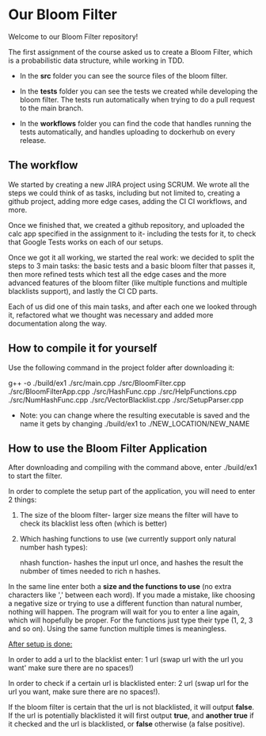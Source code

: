 # Our Bloom Filter
Welcome to our Bloom Filter repository!

The first assignment of the course asked us to create a Bloom Filter, which is a probabilistic data structure, while working in TDD.

* In the **src** folder you can see the source files of the bloom filter.

* In the **tests** folder you can see the tests we created while developing the bloom filter.
The tests run automatically when trying to do a pull request to the main branch.

* In the **workflows** folder you can find the code that handles running the tests automatically,  and handles uploading to dockerhub on every release.


## The workflow
We started by creating a new JIRA project using SCRUM. We wrote all the steps we could think of as tasks, including but not limited to, creating a github project, adding more edge cases, adding the CI CI workflows, and more. 

Once we finished that, we created a github repository, and uploaded the calc app specified in the assignment to it- including the tests for it, to check that Google Tests works on each of our setups. 

Once we got it all working, we started the real work: we decided to split the steps to 3 main tasks: the basic tests and a basic bloom filter that passes it, 
then more refined tests which test all the edge cases and the more advanced features of the bloom filter (like multiple functions and multiple blacklists support), and lastly the CI CD parts. 

Each of us did one of this main tasks, and after each one we looked through it, refactored what we thought was necessary and added more documentation along the way.

## How to compile it for yourself
Use the following command in the project folder after downloading it:

g++ -o ./build/ex1 ./src/main.cpp ./src/BloomFilter.cpp ./src/BloomFilterApp.cpp ./src/HashFunc.cpp ./src/HelpFunctions.cpp ./src/NumHashFunc.cpp ./src/VectorBlacklist.cpp ./src/SetupParser.cpp

* Note: you can change where the resulting executable is saved and the name it gets by changing ./build/ex1 to ./NEW_LOCATION/NEW_NAME

## How to use the Bloom Filter Application
After downloading and compiling with the command above, enter ./build/ex1 to start the filter.

In order to complete the setup part of the application, you will need to enter 2 things:
1. The size of the bloom filter- larger size means the filter will have to check its blacklist less often (which is better)
2. Which hashing functions to use (we currently support only natural number hash types):

   nhash function- hashes the input url once, and hashes the result the nubmber of times needed to rich n hashes.

In the same line enter both a **size and the functions to use** (no extra characters like ',' between each word).
If you made a mistake, like choosing a negative size or trying to use a different function than natural number, nothing will happen.
The program will wait for you to enter a line again, which will hopefully be proper.
For the functions just type their type (1, 2, 3 and so on). Using the same function multiple times is meaningless.


<ins>After setup is done: </ins>

In order to add a url to the blacklist enter:
1 url (swap url with the url you want' make sure there are no spaces!)

In order to check if a certain url is blacklisted enter:
2 url (swap url for the url you want, make sure there are no spaces!).

If the bloom filter is certain that the url is not blacklisted, it will output **false**.
If the url is potentially blacklisted it will first output **true**, and **another true** if it checked and the url is blacklisted, or **false** otherwise (a false positive).


